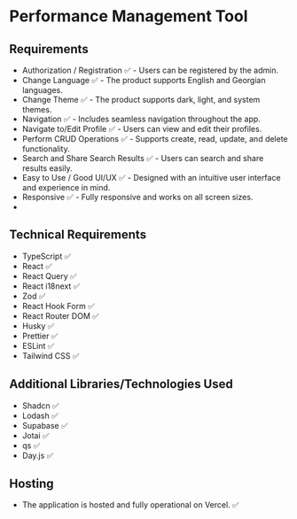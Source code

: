 # Performance Management Tool

## Requirements

- Authorization / Registration ✅ - Users can be registered by the admin.
- Change Language ✅ - The product supports English and Georgian languages.
- Change Theme ✅ - The product supports dark, light, and system themes.
- Navigation ✅ - Includes seamless navigation throughout the app.
- Navigate to/Edit Profile ✅ - Users can view and edit their profiles.
- Perform CRUD Operations ✅ - Supports create, read, update, and delete functionality.
- Search and Share Search Results ✅ - Users can search and share results easily.
- Easy to Use / Good UI/UX ✅ - Designed with an intuitive user interface and experience in mind.
- Responsive ✅ - Fully responsive and works on all screen sizes.
-

## Technical Requirements

- TypeScript ✅
- React ✅
- React Query ✅
- React i18next ✅
- Zod ✅
- React Hook Form ✅
- React Router DOM ✅
- Husky ✅
- Prettier ✅
- ESLint ✅
- Tailwind CSS ✅

## Additional Libraries/Technologies Used

- Shadcn ✅
- Lodash ✅
- Supabase ✅
- Jotai ✅
- qs ✅
- Day.js ✅

## Hosting

- The application is hosted and fully operational on Vercel. ✅
